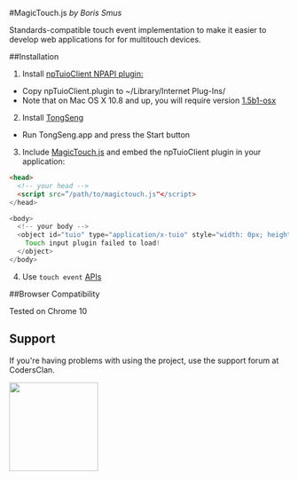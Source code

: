 #MagicTouch.js *by Boris Smus*

Standards-compatible touch event implementation to make it easier to develop
web applications for for multitouch devices.

##Installation

1. Install [npTuioClient NPAPI plugin:](https://github.com/fajran/npTuioClient)
  * Copy npTuioClient.plugin to ~/Library/Internet Plug-Ins/
  * Note that on Mac OS X 10.8 and up, you will require version
[1.5b1-osx](https://github.com/downloads/fajran/npTuioClient/npTuioClient-1.5b1-osx.zip)

2. Install [TongSeng](https://github.com/fajran/tongseng)
  * Run TongSeng.app and press the Start button

3. Include [MagicTouch.js](http://github.com/borismus/MagicTouch) and embed the npTuioClient plugin in your application:


```html
<head>
  <!-- your head -->
  <script src=”/path/to/magictouch.js"</script>
</head>

<body>
  <!-- your body -->
  <object id="tuio" type="application/x-tuio" style="width: 0px; height: 0px;">
    Touch input plugin failed to load!
  </object>
</body>
```

4. Use `touch event` [APIs](http://www.w3.org/TR/touch-events/)

##Browser Compatibility

Tested on Chrome 10

## Support

If you're having problems with using the project, use the support forum at CodersClan.

<a href="http://codersclan.net/forum/index.php?repo_id=29"><img src="http://www.codersclan.net/graphics/getSupport_blue_big.png" width="160"></a>

